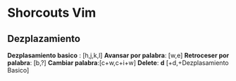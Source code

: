 # Shorcouts Vim
## Dezplazamiento
**Dezplasamiento basico** : [h,j,k,l]
**Avansar por palabra**: [w,e]
**Retroceser por palabra**: [b,?]
**Cambiar palabra**:[c+w,c+i+w]
**Delete**: **d** [+d,+Dezplasamiento Basico]

<!--stackedit_data:
eyJoaXN0b3J5IjpbLTE2MDcxODEyOTMsLTIwODE0MDE3NjksMT
U2NzY0NjI3OF19
-->